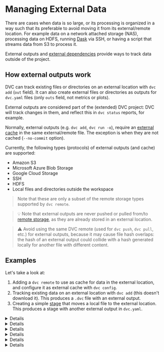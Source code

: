 # Managing External Data

There are cases when data is so large, or its processing is organized in a way
such that its preferable to avoid moving it from its external/remote location.
For example data on a network attached storage (NAS), processing data on HDFS,
running [Dask](https://dask.org/) via SSH, or having a script that streams data
from S3 to process it.

External <abbr>outputs</abbr> and
[external dependencies](/doc/user-guide/external-dependencies) provide ways to
track data outside of the <abbr>project</abbr>.

## How external outputs work

DVC can track existing files or directories on an external location with
`dvc add` (`out` field). It can also create external files or directories as
outputs for `dvc.yaml` files (only `outs` field, not metrics or plots).

External outputs are considered part of the (extended) DVC project: DVC will
track changes in them, and reflect this in `dvc status` reports, for example.

Normally, external outputs (e.g. `dvc add`, `dvc run -o`), require an
[external cache](/doc/use-cases/shared-development-server#configure-the-external-shared-cache)
in the same external/remote file. The exception is when they are not
<abbr>cached</abbr> (`--no-commit` option).

Currently, the following types (protocols) of external outputs (and cache) are
supported:

- Amazon S3
- Microsoft Azure Blob Storage
- Google Cloud Storage
- SSH
- HDFS
- Local files and directories outside the <abbr>workspace</abbr>

> Note that these are only a subset of the remote storage types supported by
> `dvc remote`.

> 💡 Note that external outputs are never pushed or pulled from/to
> [remote storage](/doc/command-reference/remote), as they are already stored in
> an external location.

> ⚠️ Avoid using the same DVC remote (used for `dvc push`, `dvc pull`, etc.) for
> external outputs, because it may cause file hash overlaps: the hash of an
> external output could collide with a hash generated locally for another file
> with different content.

## Examples

Let's take a look at:

1. Adding a `dvc remote` to use as cache for data in the external location, and
   configure it as external <abbr>cache</abbr> with `dvc config`.
2. Tracking existing data on an external location with `dvc add` (this doesn't
   download it). This produces a `.dvc` file with an external output.
3. Creating a simple [stage](/doc/command-reference/run) that moves a local file
   to the external location. This produces a stage with another external output
   in `dvc.yaml`.

<details>

### Click for Amazon S3

```dvc
$ dvc remote add s3cache s3://mybucket/cache
$ dvc config cache.s3 s3cache

$ dvc add --external s3://mybucket/existing-data

$ dvc run -d data.txt \
          --external \
          -o s3://mybucket/data.txt \
          aws s3 cp data.txt s3://mybucket/data.txt
```

</details>

<details>

### Click for Microsoft Azure Blob Storage

```dvc
$ dvc remote add azurecache azure://mycontainer/cache
$ dvc config cache.azure azurecache

$ dvc add --external azure://mycontainer/existing-data

$ dvc run -d data.txt \
          --external \
          -o azure://mycontainer/data.txt \
          az storage blob upload -f data.txt -c mycontainer -n data.txt
```

</details>

<details>

### Click for Google Cloud Storage

```dvc
$ dvc remote add gscache gs://mybucket/cache
$ dvc config cache.gs gscache

$ dvc add --external gs://mybucket/existing-data

$ dvc run -d data.txt \
          --external \
          -o gs://mybucket/data.txt \
          gsutil cp data.txt gs://mybucket/data.txt
```

</details>

<details>

### Click for SSH

```dvc
$ dvc remote add sshcache ssh://user@example.com/cache
$ dvc config cache.ssh sshcache

$ dvc add --external ssh://user@example.com/existing-data

$ dvc run -d data.txt \
          --external \
          -o ssh://user@example.com/data.txt \
          scp data.txt user@example.com:/data.txt
```

> Please note that to use password authentication, it's necessary to set the
> `password` or `ask_password` SSH remote options first (see
> `dvc remote modify`), and use a special `remote://` URL in step 2:
> `dvc add --external remote://sshcache/existing-data`.

⚠️ DVC requires both SSH and SFTP access to work with remote SSH locations.
Please check that you are able to connect both ways with tools like `ssh` and
`sftp` (GNU/Linux).

> Note that your server's SFTP root might differ from its physical root (`/`).

</details>

<details>

### Click for HDFS

```dvc
$ dvc remote add hdfscache hdfs://user@example.com/cache
$ dvc config cache.hdfs hdfscache

$ dvc add --external hdfs://user@example.com/existing-data

$ dvc run -d data.txt \
          --external \
          -o hdfs://user@example.com/data.txt \
          hdfs fs -copyFromLocal \
                  data.txt \
                  hdfs://user@example.com/data.txt
```

Note that as long as there is a `hdfs://...` URL for your data, DVC can handle
it. So systems like Hadoop, Hive, and HBase are supported!

</details>

<details>

### Click for local file system paths

The default <abbr>cache</abbr> is in `.dvc/cache`, so there is no need to set a
custom cache location for local paths outside of your project.

> Except for external data on different storage devices or partitions mounted on
> the same file system (e.g. `/mnt/raid/data`). In that case please setup an
> external cache in that same drive to enable
> [file links](/doc/user-guide/large-dataset-optimization#file-link-types-for-the-dvc-cache)
> and avoid copying data.

```dvc
$ dvc add --external /home/shared/existing-data

$ dvc run -d data.txt \
          --external \
          -o /home/shared/data.txt \
          cp data.txt /home/shared/data.txt
```

</details>

